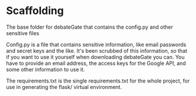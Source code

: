 # Scaffolding
The base folder for debateGate that contains the config.py and other sensitive files

Config.py is a file that contains sensitive information, like email passwords and secret keys and the like. It's been scrubbed of this information, so that if you want to use it yourself when downloading debateGate you can. You have to provide an email address, the access keys for the Google API, and some other information to use it.

The requirements.txt is the single requirements.txt for the whole project, for use in generating the flask/ virtual environment.

